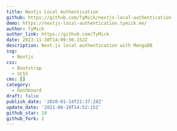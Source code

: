 ```yaml
---
title: Nextjs Local Authentication
github: https://github.com/TyMick/nextjs-local-authentication
demo: https://nextjs-local-authentication.tymick.me/
author: TyMick
author_link: https://github.com/TyMick
date: 2023-11-30T14:09:50.152Z
description: Next.js local authentication with MongoDB
ssg:
  - Nextjs
css:
  - Bootstrap
  - SCSS
cms: []
category:
  - Dashboard
draft: false
publish_date: '2020-01-14T21:37:28Z'
update_date: '2021-06-10T14:52:15Z'
github_star: 10
github_fork: 2
---
```

